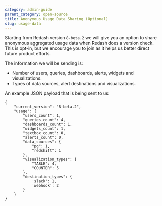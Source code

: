 ```yaml
---
category: admin-guide
parent_category: open-source
title: Anonymous Usage Data Sharing (Optional)
slug: usage-data
---
```


Starting from Redash version `8-beta.2` we will give you an option to share anonymous aggregated
usage data when Redash does a version check. This is opt-in, but we encourage you to join as it
helps us better direct future product efforts.

The information we will be sending is:

- Number of users, queries, dashboards, alerts, widgets and visualizations.
- Types of data sources, alert destinations and visualizations.

An example JSON payload that is being sent to us:

```
{
    "current_version": "8-beta.2",
    "usage": {
        "users_count": 1,
        "queries_count": 4,
        "dashboards_count": 1,
        "widgets_count": 1,
        "textbox_count": 0,
        "alerts_count": 0,
        "data_sources": {
            "pg": 1,
            "redshift": 1
        },
        "visualization_types": {
            "TABLE": 4,
            "COUNTER": 5
        },
        "destination_types": {
            'slack': 1,
            'webhook': 2
        }
    }
}
```
